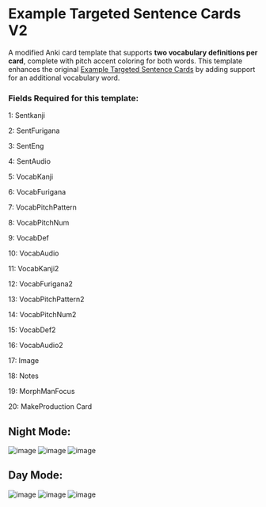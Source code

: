 # Example Targeted Sentence Cards V2

A modified Anki card template that supports **two vocabulary definitions per card**, complete with pitch accent coloring for both words. This template enhances the original [Example Targeted Sentence Cards](https://ankiweb.net/shared/info/1557722832) by adding support for an additional vocabulary word.

### Fields Required for this template:
1: Sentkanji

2: SentFurigana

3: SentEng

4: SentAudio

5: VocabKanji

6: VocabFurigana

7: VocabPitchPattern

8: VocabPitchNum

9: VocabDef

10: VocabAudio

11: VocabKanji2

12: VocabFurigana2

13: VocabPitchPattern2

14: VocabPitchNum2

15: VocabDef2

16: VocabAudio2

17: Image

18: Notes

19: MorphManFocus

20: MakeProduction Card


## Night Mode:
![image](https://github.com/user-attachments/assets/05c6b96f-d704-4ede-9688-66bb5bf005ea)
![image](https://github.com/user-attachments/assets/f578655f-e755-4297-b778-f1814a0499f8)
![image](https://github.com/user-attachments/assets/c8435c4c-a1e6-48f0-aa40-fec5fd18fdd4)

## Day Mode:
![image](https://github.com/user-attachments/assets/9d1b2690-b739-4676-9c62-ac1882362c41)
![image](https://github.com/user-attachments/assets/67bcb095-f908-418f-aaa5-2ccb00085787)
![image](https://github.com/user-attachments/assets/f7442d87-2191-4d4a-ae83-1283fab5d903)
